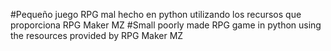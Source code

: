 #Pequeño juego RPG mal hecho en python utilizando los recursos que proporciona RPG Maker MZ
#Small poorly made RPG game in python using the resources provided by RPG Maker MZ
